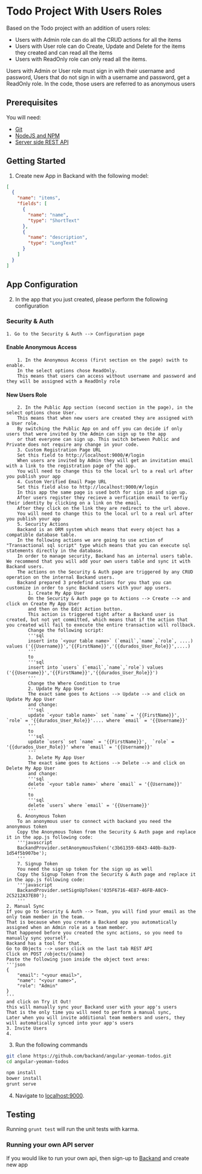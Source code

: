 # Todo Project With Users Roles
Based on the Todo project with an addition of users roles:
* Users with Admin role can do all the CRUD actions for all the items
* Users with User role can do Create, Update and Delete for the items they created and can read all the items
* Users with ReadOnly role can only read all the items.

Users with Admin or User role must sign in with their username and password,
Users that do not sign in with a username and password, get a ReadOnly role.
In the code, those users are referred to as anonymous users

## Prerequisites
You will need:
* [Git](http://git-scm.com/)
* [NodeJS and NPM](https://gist.github.com/isaacs/579814)
* [Server side REST API](https://www.backand.com)

## Getting Started
1. Create new App in Backand with the following model:

  ```json
  [
    {
      "name": "items",
      "fields": [
        {
          "name": "name",
          "type": "ShortText"
        },
        {
          "name": "description",
          "type": "LongText"
        }
      ]
    }
  ]
  ```
## App Configuration
2. In the app that you just created, please perform the following configuration 
### Security & Auth ###
	1. Go to the Security & Auth --> Configuration page
#### Enable Anonymous Access ####
		1. In the Anonymous Access (first section on the page) swith to enable.
		In the select options chose ReadOnly.
		This means that users can access without username and password and they will be assigned with a ReadOnly role
#### New Users Role ####
		2. In the Public App section (second section in the page), in the select options chose User.
		This means that when new users are created they are assigned with a User role.
		By switching the Public App on and off you can decide if only users that were invited by the Admin can sign up to the app 
		or that everyone can sign up. This switch between Public and Private does not require any change in your code.
		3. Custom Registration Page URL
		Set this field to http://localhost:9000/#/login
		When users are invited by Admin they will get an invitation email with a link to the registration page of the app.
		You will need to change this to the local url to a real url after you publish your app  
		4. Custom Verified Email Page URL
		Set this field also to http://localhost:9000/#/login
		In this app the same page is used both for sign in and sign up.
		After users register they recieve a verfication email to verfiy their identity by clicking on a link on the email, 
		After they click on the link they are redirect to the url above.
		You will need to change this to the local url to a real url after you publish your app  
		5. Security Actions
		Backand is an ORM system which means that every object has a compatible database table.
		In the following actions we are going to use action of "Transactional sql script" type which means that you can execute sql statements directly in the database. 
		In order to manage security, Backand has an internal users table. We recommend that you will add your own users table and sync it with Backand users.
		The actions on the Security & Auth page are triggered by any CRUD operation on the internal Backand users.
		Backand prepared 3 predefind actions for you that you can customize in order to sync Backand users with your app users.
			1. Create My App User
			On the Security & Auth page go to Actions --> Create --> and click on Create My App User
			and then on the Edit Action button.
			This action is triggered tight after a Backand user is created, but not yet committed, which means that if the action that you created will fail to execute the entire transaction will rollback.
			Change the following script: 
			'''sql
			insert into `<your table name>` (`email`,`name`,`role`, ....) values ('{{Username}}','{{FirstName}}','{{durados_User_Role}}',....) 
			'''
			to
			'''sql
			insert into `users` (`email`,`name`,`role`) values ('{{Username}}','{{FirstName}}','{{durados_User_Role}}') 
			'''
			Change the Where Condition to true
			2. Update My App User
			The exact same goes to Actions --> Update --> and click on Update My App User
			and change:
			'''sql
			update `<your table name>` set `name` = '{{FirstName}}',  `role` = '{{durados_User_Role}}'.... where `email` = '{{Username}}'
			'''
			to
			'''sql
			update `users` set `name` = '{{FirstName}}',  `role` = '{{durados_User_Role}}' where `email` = '{{Username}}'
			'''
			3. Delete My App User
			The exact same goes to Actions --> Delete --> and click on Delete My App User
			and change:
			'''sql
			delete `<your table name>` where `email` = '{{Username}}'
			'''
			to
			'''sql
			delete `users` where `email` = '{{Username}}'
			'''
		6. Anonymous Token
		To an anonymous user to connect with backand you need the anonymous token
		Copy the Anonymous Token from the Security & Auth page and replace it in the app.js following code:
		'''javascript
		BackandProvider.setAnonymousToken('c3b61359-6843-440b-8a39-1d54f5b907be');
		'''
		7. Signup Token
		You need the sign up token for the sign up as well
		Copy the Signup Token from the Security & Auth page and replace it in the app.js following code:
		'''javascript
		BackandProvider.setSignUpToken('035F6716-4E87-46FB-A8C9-2C5212A37E80');
		'''
	2. Manual Sync
	If you go to Security & Auth --> Team, you will find your email as the only team member in the team.
	That is because when you create a Backand app you automatically assigned when an Admin role as a team member.
	That happened before you created the sync actions, so you need to manually sync yourself.
	Backand has a tool for that.
	Go to Objects --> users click on the last tab REST API
	Click on POST /objects/{name}
	Paste the following json inside the object text area:
	'''json
	{
		"email": "<your email>",
		"name": "<your name>",
		"role": "Admin"
	}
	'''
	and click on Try it Out!
	this will manually sync your Backand user with your app's users
	That is the only time you will need to perform a manual sync,
	Later when you will invite additional team members and users, they will automatically synced into your app's users
	3. Invite Users
	4.

3. Run the following commands

  ```bash
  git clone https://github.com/backand/angular-yeoman-todos.git
  cd angular-yeoman-todos

  npm install
  bower install
  grunt serve
  ```

4. Navigate to [localhost:9000](http://localhost:9000).


## Testing

Running `grunt test` will run the unit tests with karma.

### Running your own API server

If you would like to run your own api, then sign-up to [Backand](https://wwww.backand.com) and create new app

